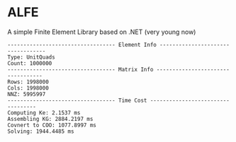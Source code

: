 # ALFE
A simple Finite Element Library based on .NET (very young now)

```
---------------------------------- Element Info ----------------------------------
Type: UnitQuads
Count: 1000000
---------------------------------- Matrix Info ----------------------------------
Rows: 1998000
Cols: 1998000
NNZ: 5995997
---------------------------------- Time Cost ----------------------------------
Computing Ke: 2.1537 ms
Assembling KG: 2884.2197 ms
Covnert to COO: 1077.8997 ms
Solving: 1944.4485 ms
```
